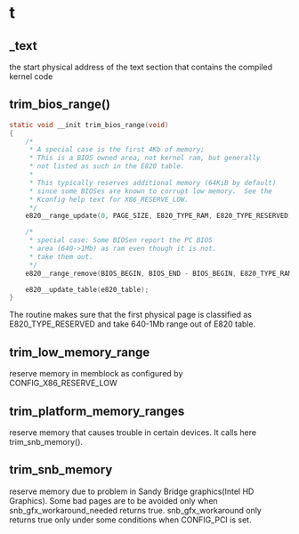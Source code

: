 # t

## _text
the start physical address of the text section that contains the compiled kernel code

## trim_bios_range()

```c
static void __init trim_bios_range(void)
{
	/*
	 * A special case is the first 4Kb of memory;
	 * This is a BIOS owned area, not kernel ram, but generally
	 * not listed as such in the E820 table.
	 *
	 * This typically reserves additional memory (64KiB by default)
	 * since some BIOSes are known to corrupt low memory.  See the
	 * Kconfig help text for X86_RESERVE_LOW.
	 */
	e820__range_update(0, PAGE_SIZE, E820_TYPE_RAM, E820_TYPE_RESERVED);

	/*
	 * special case: Some BIOSen report the PC BIOS
	 * area (640->1Mb) as ram even though it is not.
	 * take them out.
	 */
	e820__range_remove(BIOS_BEGIN, BIOS_END - BIOS_BEGIN, E820_TYPE_RAM, 1);

	e820__update_table(e820_table);
}
```

The routine makes sure that the first physical page is classified as E820_TYPE_RESERVED and take 640-1Mb range out of E820 table.

## trim_low_memory_range
reserve memory in memblock as configured by CONFIG_X86_RESERVE_LOW

## trim_platform_memory_ranges
reserve memory that causes trouble in certain devices. It calls here trim_snb_memory().

## trim_snb_memory
reserve memory due to problem in Sandy Bridge graphics(Intel HD Graphics). Some bad pages are to be avoided only when snb_gfx_workaround_needed returns true. snb_gfx_workaround only returns true only under some conditions when CONFIG_PCI is set. 
